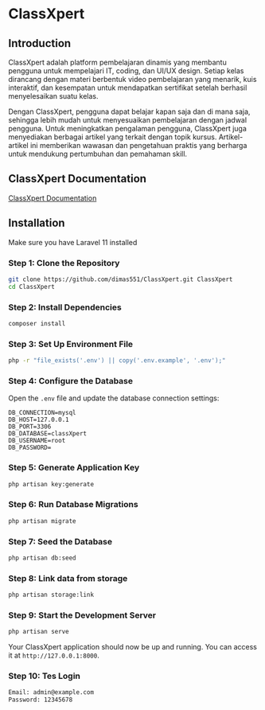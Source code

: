 # ClassXpert

## Introduction

ClassXpert adalah platform pembelajaran dinamis yang membantu pengguna untuk mempelajari IT, coding, dan UI/UX design. Setiap kelas dirancang dengan materi berbentuk video pembelajaran yang menarik, kuis interaktif, dan kesempatan untuk mendapatkan sertifikat setelah berhasil menyelesaikan suatu kelas.

Dengan ClassXpert, pengguna dapat belajar kapan saja dan di mana saja, sehingga lebih mudah untuk menyesuaikan pembelajaran dengan jadwal pengguna. Untuk meningkatkan pengalaman pengguna, ClassXpert juga menyediakan berbagai artikel yang terkait dengan topik kursus. Artikel-artikel ini memberikan wawasan dan pengetahuan praktis yang berharga untuk mendukung pertumbuhan dan pemahaman skill.

## ClassXpert Documentation

[ClassXpert Documentation](https://youtu.be/VEqdzHgNepw)

## Installation

Make sure you have Laravel 11 installed

### Step 1: Clone the Repository

```bash
git clone https://github.com/dimas551/ClassXpert.git ClassXpert
cd ClassXpert
```

### Step 2: Install Dependencies

```bash
composer install
```

### Step 3: Set Up Environment File

```bash
php -r "file_exists('.env') || copy('.env.example', '.env');"
```

### Step 4: Configure the Database

Open the `.env` file and update the database connection settings:

```dotenv
DB_CONNECTION=mysql
DB_HOST=127.0.0.1
DB_PORT=3306
DB_DATABASE=classXpert
DB_USERNAME=root
DB_PASSWORD=
```

### Step 5: Generate Application Key

```bash
php artisan key:generate
```

### Step 6: Run Database Migrations

```bash
php artisan migrate
```

### Step 7: Seed the Database

```bash
php artisan db:seed
```

### Step 8: Link data from storage

```bash
php artisan storage:link
```

### Step 9: Start the Development Server

```bash
php artisan serve
```

Your ClassXpert application should now be up and running. You can access it at `http://127.0.0.1:8000`.

### Step 10: Tes Login

```bash
Email: admin@example.com
Password: 12345678
```
